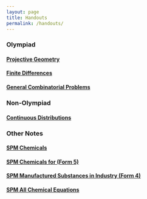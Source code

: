 ```yaml
---
layout: page
title: Handouts
permalink: /handouts/
---
```


### Olympiad

#### <a href="https://raw.githubusercontent.com/Tristanchaang/tristanchaang.github.io/main/downloads/Projective-Geometry.pdf" download>Projective Geometry</a>

#### <a href="https://raw.githubusercontent.com/Tristanchaang/tristanchaang.github.io/main/downloads/Finite-Differences.pdf" download>Finite Differences</a>

#### <a href="https://raw.githubusercontent.com/Tristanchaang/tristanchaang.github.io/main/downloads/Combinatorics.pdf" download>General Combinatorial Problems</a>

### Non-Olympiad

#### <a href="https://raw.githubusercontent.com/Tristanchaang/tristanchaang.github.io/main/downloads/On-Continuous-Distributions.pdf" download>Continuous Distributions</a>

### Other Notes

#### <a href="https://raw.githubusercontent.com/Tristanchaang/tristanchaang.github.io/main/downloads/Chemicals.pdf" download>SPM Chemicals</a>

#### <a href="https://raw.githubusercontent.com/Tristanchaang/tristanchaang.github.io/main/downloads/Chemicals-For-Consumers.pdf" download>SPM Chemicals for  (Form 5)</a>

#### <a href="https://raw.githubusercontent.com/Tristanchaang/tristanchaang.github.io/main/downloads/Manufactured-Substances-In-Industry.pdf" download>SPM Manufactured Substances in Industry (Form 4)</a>

#### <a href="https://raw.githubusercontent.com/Tristanchaang/tristanchaang.github.io/main/downloads/Chem-Equations.pdf" download>SPM All Chemical Equations</a>